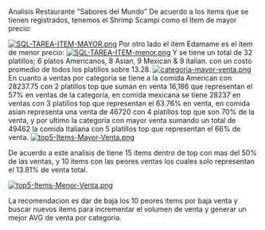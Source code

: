 Analisis Restaurante "Sabores del Mundo"
De acuerdo a los items que se tienen registrados, tenemos el Shrimp Scampi como el Item de mayor precio:

[![SQL-TAREA-ITEM-MAYOR.png](https://i.postimg.cc/2jH5qSQN/SQL-TAREA-ITEM-MAYOR.png)](https://postimg.cc/s1hzqyHT)
Por otro lado el item Edamame es el item de menor precio:
[![SQL-TAREA-ITEM-menor.png](https://i.postimg.cc/02M9bd57/SQL-TAREA-ITEM-menor.png)](https://postimg.cc/zVrsQhgf)
Y se tiene un total de 32 platillos; 6 platos Americanos, 8 Asian, 9 Mexican & 9 italian. con un costo promedio de todos los platillos sobre 13.28.
[![categoria-mayor-venta.png](https://i.postimg.cc/ZRjZGwby/categoria-mayor-venta.png)](https://postimg.cc/8JFqWBr1)
En cuanto a ventas por categoria se tiene a la comida American con 28237.75 con 2 platillos top que suman en venta 16,186 que representan el 57% en ventas de la categoria, en comida mexicana se tiene 28237 en ventas con 3 platillos top que representan el 63.76% en venta, en comida   asian representa una venta de 46720 con 4 platillos top que son 70% de la venta, y por ultimo la categoria con mayor venta sumando un total de 49462 la comida Italiana con 5 platillos top que representan el 66% de venta. 
[![top5-Items-Mayor-Venta.png](https://i.postimg.cc/tTRGNF3R/top5-Items-Mayor-Venta.png)](https://postimg.cc/sBLLVQHb)

De acuerdo a este analisis de tiene 15 items dentro de top con mas del 50% de las ventas, y 10 items con las peores ventas los cuales solo representan el 13.81% de venta total.

[![top5-Items-Menor-Venta.png](https://i.postimg.cc/4d2qvq4w/top5-Items-Menor-Venta.png)](https://postimg.cc/yg9LsfZS)

La recomendacion es dar de baja los 10 peores items por baja venta y buscar nuevos items para incrementar el volumen de venta y generar un mejor AVG de venta por categoria. 
